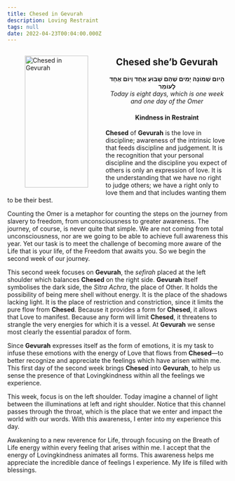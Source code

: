 ```yaml
---
title: Chesed in Gevurah
description: Loving Restraint
tags: null
date: 2022-04-23T00:04:00.000Z
---
```

<a href="https://www.chabad.org/holidays/sefirah/omer-count_cdo/jewish/Count-the-Omer.htm">
<i class="fa fa-file" aria-hidden="true"></i></a>

<figure style='float: left'>
 <a href='/posts/img/neshama/freedom/Tree%20of%20Life%202.1%20-%20upper%20noD%20(Chesed%20in%20Gevurah).png'>
   <img src='/posts/img/neshama/freedom/Tree%20of%20Life%202.1%20-%20upper%20noD%20(Chesed%20in%20Gevurah)_144x300.png' alt='Chesed in Gevurah' width='144' height='300' />
 </a>
</figure>

<div style="text-align:center">
<h2>Chesed she’b Gevurah</h2>
<span dir="rtl"><b>הָיום שְׁמוֹנָה יָמִים שֶׁהֵם שָׁבוּעַ אֶחָד  וְיוֹם אֶחָד לָעוֹמֵר</b></span>
<br />
<i>ֹToday is eight days, which is one week and one day of the Omer</i>
</p>

<h4>Kindness in Restraint</h4>

</div>

<div class="abstract">

**Chesed** of **Gevurah** is the love in discipline; awareness of the intrinsic love that feeds discipline and judgement. It is the recognition that your personal discipline and the discipline you expect of others is only an expression of love. It is the understanding that we have no right to judge others; we have a right only to love them and that includes wanting them to be their best.

</div>

Counting the Omer is a metaphor for counting the steps on the journey from slavery to freedom, from unconsciousness to greater awareness. The journey, of course, is never quite that simple. We are not coming from total unconsciousness, nor are we going to be able to achieve full awareness this year. Yet our task is to meet the challenge of becoming more aware of the Life that is your life, of the Freedom that awaits you. So we begin the second week of our journey.

This second week focuses on **Gevurah**, the _sefirah_ placed at the left shoulder which balances **Chesed** on the right side. **Gevurah** itself symbolises the dark side, the _Sitra Achra_, the place of Other. It holds the possibility of being mere shell without energy. It is the place of the shadows lacking light. It is the place of restriction and constriction, since it limits the pure flow from **Chesed**. Because it provides a form for **Chesed**, it allows that Love to manifest. Because any form will limit **Chesed**, it threatens to strangle the very energies for which it is a vessel. At **Gevurah** we sense most clearly the essential paradox of form.

Since **Gevurah** expresses itself as the form of emotions, it is my task to infuse these emotions with the energy of Love that flows from **Chesed**&mdash;to better recognize and appreciate the feelings which have arisen within me. This first day of the second week brings **Chesed** into **Gevurah**, to help us sense the presence of that Lovingkindness within all the feelings we experience.

This week, focus is on the left shoulder. Today imagine a channel of light between the illuminations at left and right shoulder. Notice that this channel passes through the throat, which is the place that we enter and impact the world with our words. With this awareness, I enter into my experience this day.

<div class="abstract">

Awakening to a new reverence for Life, through focusing on the Breath of Life energy within every feeling that arises within me. I accept that the energy of Lovingkindness animates all forms. This awareness helps me appreciate the incredible dance of feelings I experience. My life is filled with blessings.
</div>
